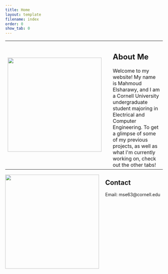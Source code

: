 ```yaml
---
title: Home
layout: template
filename: index
order: 0
show_tab: 0
--- 
```


<table>
<tr>
    <td><img src = "Mahmoud.jpg" style="width:300px;float:left;margin-right:20px"></td>
    <td> <h2>About Me</h2>
Welcome to my website! My name is Mahmoud Elsharawy, and I am a Cornell University undergraduate student majoring in Electrical and Computer Engineering. To get a glimpse of some of my previous projects, as well as what I'm currently working on, check out the other tabs! </td>
</tr>
</table> 

<img src = "Mahmoud.jpg" style="width:300px;float:left;margin-right:20px">

<h2>Contact</h2>
Email: mse63@cornell.edu
</p>
